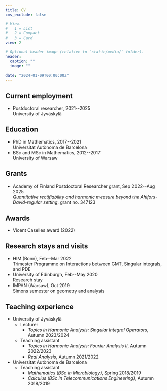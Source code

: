 ```yaml
---
title: CV
cms_exclude: false

# View.
#   1 = List
#   2 = Compact
#   3 = Card
view: 2

# Optional header image (relative to `static/media/` folder).
header:
  caption: ""
  image: ""
  
date: "2024-01-09T00:00:00Z"
---
```


## Current employment

- Postdoctoral researcher, 2021--2025  
University of Jyväskylä

## Education

- PhD in Mathematics, 2017--2021  
Universitat Autònoma de Barcelona
- BSc and MSc in Mathematics, 2012--2017  
University of Warsaw

## Grants

- Academy of Finland Postdoctoral Researcher grant, Sep 2022--Aug 2025  
_Quantitative rectifiability and harmonic measure beyond the Ahlfors-David-regular setting_, grant no. 347123

## Awards

- Vicent Caselles award (2022)

## Research stays and visits

- HIM (Bonn), Feb--Mar 2022  
Trimester Programme on Interactions between GMT, Singular integrals, and PDE
- University of Edinburgh, Feb--May 2020  
Research stay 
- IMPAN (Warsaw), Oct 2019  
Simons semester on geometry and analysis

## Teaching experience

- University of Jyväskylä
	- Lecturer 
		- _Topics in Harmonic Analysis: Singular Integral Operators_, Autumn 2023/2024
	- Teaching assistant
		- _Topics in Harmonic Analysis: Fourier Analysis II_, Autumn 2022/2023
		- _Real Analysis_, Autumn 2021/2022
- Universitat Autònoma de Barcelona
	- Teaching assistant
		- _Mathematics (BSc in Microbiology)_, Spring 2018/2019
		- _Calculus (BSc in Telecommunications Engineering)_, Autumn 2018/2019

